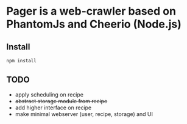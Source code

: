 # Pager is a web-crawler based on PhantomJs and Cheerio (Node.js)

## Install
```bash
npm install
```

## TODO
* apply scheduling on recipe
* ~~abstract storage module from recipe~~
* add higher interface on recipe
* make minimal webserver (user, recipe, storage) and UI